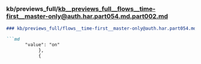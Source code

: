 ### kb/previews_full/kb__previews_full__flows__time-first__master-only@auth.har.part054.md.part002.md

```md
### kb/previews_full/flows__time-first__master-only@auth.har.part054.md (part 002)

```md
       "value": "on"
            },
            {
            
```

```

```
